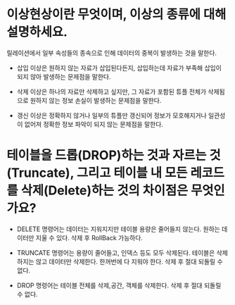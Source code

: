 # 이상현상이란 무엇이며, 이상의 종류에 대해 설명하세요.

릴레이션에서 일부 속성들의 종속으로 인해 데이터의 중복이 발생하는 것을 말한다.

- 삽입 이상은 원하지 않는 자료가 삽입된다든지, 삽입하는데 자료가 부족해 삽입이 되지 않아 발생하는 문제점을 말한다.

- 삭제 이상은 하나의 자료만 삭제하고 싶지만, 그 자료가 포함된 튜플 전체가 삭제됨으로 원하지 않는 정보 손실이 발생하는 문제점을 말한다.

- 갱신 이상은 정확하지 않거나 일부의 튜플만 갱신되어 정보가 모호해지거나 일관성이 없어져 정확한 정보 파악이 되지 않는 문제점을 말한다.

# 테이블을 드롭(DROP)하는 것과 자르는 것(Truncate), 그리고 테이블 내 모든 레코드를 삭제(Delete)하는 것의 차이점은 무엇인가요?

- DELETE 명령어는 데이터는 지워지지만 테이블 용량은 줄어들지 않는다. 원하는 데이터만 지울 수 있다. 삭제 후 RollBack 가능하다.

- TRUNCATE 명령어는 용량이 줄어들고, 인덱스 등도 모두 삭제된다. 테이블은 삭제하지는 않고 데이터만 삭제한다. 한꺼번에 다 지워야 한다. 삭제 후 절대 되돌릴 수 없다.

- DROP 명령어는 테이블 전체를 삭제,공간, 객체를 삭제한다. 삭제 후 절대 되돌릴 수 없다.
